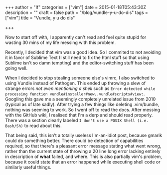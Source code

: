 +++
author = "lf"
categories = ["vim"]
date = 2015-01-18T05:43:30Z
description = ""
draft = false
path = "/blog/vundle-y-u-do-dis"
tags = ["vim"]
title = "Vundle, y u do dis"

+++

Now to start off with, I apparently can't read and feel quite stupid for wasting 30 mins of my life messing with this problem.

Recently, I decided that vim was a good idea. So I commited to not avoiding it in favor of Sublime Text (I still need to fix the html stuff so that using Sublime isn't so damn tempting) and the editor-switching stuff has been going well.

When I decided to stop stealing someone else's vimrc, I also switched to using Vundle instead of Pathogen. This ended up throwing a slew of strange errors *not even mentioning a shell* such as `Error detected while processing function vundle#installer#new..vundle#scripts#view:`. Googling this gave me a seemingly completely unrelated issue from 2010 (typical as of late sadly). After trying a few things like deleting .vim/bundle, nothing was seeming to work. So I went off to read the docs. After messing with the GitHub wiki, I realised that I'm a derp and should read properly. There was a section clearly labeled `I don't use a POSIX Shell (i.e. Bash/Sh)` to read about this.

That being said, this isn't a totally useless I'm-an-idiot post, because gmarik could do something better. There could be detection of capabilities required, so that there's a pleasant error message stating what went wrong, rather than the current state of throwing a 20 line long error lacking entirely in description of **what** failed, and where. This is also partially vim's problem, because it could state that an error happened while executing shell code or similarly useful things.

